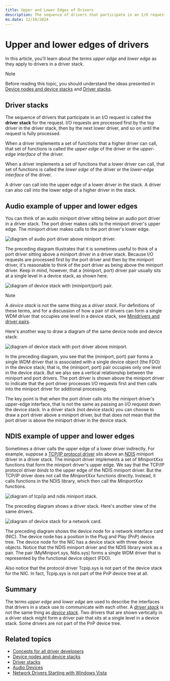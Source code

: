 ```yaml
---
title: Upper and Lower Edges of Drivers
description: The sequence of drivers that participate in an I/O request is called the driver stack for the request. 
ms.date: 12/10/2024
---
```


# Upper and lower edges of drivers

In this article, you'll learn about the terms *upper edge* and *lower edge* as they apply to drivers in a driver stack.

> [!NOTE]
> Before reading this topic, you should understand the ideas presented in [Device nodes and device stacks](device-nodes-and-device-stacks.md) and [Driver stacks](driver-stacks.md).

## Driver stacks

The sequence of drivers that participate in an I/O request is called the **driver stack** for the request. I/O requests are processed first by the top driver in the driver stack, then by the next lower driver, and so on until the request is fully processed.

When a driver implements a set of functions that a higher driver can call, that set of functions is called the *upper edge* of the driver or the *upper-edge interface* of the driver.

When a driver implements a set of functions that a lower driver can call, that set of functions is called the *lower edge* of the driver or the *lower-edge interface* of the driver.

A driver can call into the upper edge of a lower driver in the stack. A driver can also call into the lower edge of a higher driver in the stack.

## Audio example of upper and lower edges

You can think of an audio miniport driver sitting below an audio port driver in a driver stack. The port driver makes calls to the miniport driver's upper edge. The miniport driver makes calls to the port driver's lower edge.

![diagram of audio port driver above miniport driver.](images/audiodrvstack.png)

The preceding diagram illustrates that it is sometimes useful to think of a port driver sitting above a miniport driver in a driver stack. Because I/O requests are processed first by the port driver and then by the miniport driver, it's reasonable to think of the port driver as being above the miniport driver. Keep in mind, however, that a (miniport, port) driver pair usually sits at a single level in a device stack, as shown here.

![diagram of device stack with (miniport/port) pair.](images/upperloweredge01.png)

> [!NOTE]
> A *device stack* is not the same thing as a *driver stack*. For definitions of these terms, and for a discussion of how a pair of drivers can form a single WDM driver that occupies one level in a device stack, see [Minidrivers and driver pairs](minidrivers-and-driver-pairs.md).

Here's another way to draw a diagram of the same device node and device stack:

![diagram of device stack with port driver above miniport.](images/upperloweredge02.png)

In the preceding diagram, you see that the (miniport, port) pair forms a single WDM driver that is associated with a single device object (the FDO) in the device stack; that is, the (miniport, port) pair occupies only one level in the device stack. But we also see a vertical relationship between the miniport and port drivers. The port driver is shown above the miniport driver to indicate that the port driver processes I/O requests first and then calls into the miniport driver for additional processing.

The key point is that when the port driver calls into the miniport driver's upper-edge interface, that is not the same as passing an I/O request down the device stack. In a driver stack (not device stack) you can choose to draw a port driver above a miniport driver, but that does not mean that the port driver is above the miniport driver in the device stack.

## NDIS example of upper and lower edges

Sometimes a driver calls the upper edge of a lower driver indirectly. For example, suppose a [TCP/IP protocol driver](../network/introduction-to-ndis-protocol-drivers.md) sits above an [NDIS](../network/ndis-drivers.md) miniport driver in a driver stack. The miniport driver implements a set of *MiniportXxx* functions that form the miniport driver's upper edge. We say that the TCP/IP protocol driver *binds* to the upper edge of the NDIS miniport driver. But the TCP/IP driver does not call the *MiniportXxx* functions directly. Instead, it calls functions in the NDIS library, which then call the *MiniportXxx* functions.

![diagram of tcp/ip and ndis miniport stack.](images/upperloweredge03.png)

The preceding diagram shows a driver stack. Here's another view of the same drivers.

![diagram of device stack for a network card.](images/upperloweredge04.png)

The preceding diagram shows the device node for a network interface card (NIC). The device node has a position in the Plug and Play (PnP) device tree. The device node for the NIC has a device stack with three device objects. Notice that the NDIS miniport driver and the NDIS library work as a pair. The pair (MyMiniport.sys, Ndis.sys) forms a single WDM driver that is represented by the functional device object (FDO).

Also notice that the protocol driver Tcpip.sys is not part of the device stack for the NIC. In fact, Tcpip.sys is not part of the PnP device tree at all.

## Summary

The terms *upper edge* and *lower edge* are used to describe the interfaces that drivers in a stack use to communicate with each other. A [*driver stack*](driver-stacks.md) is not the same thing as [*device stack*](device-nodes-and-device-stacks.md). Two drivers that are shown vertically in a driver stack might form a driver pair that sits at a single level in a device stack. Some drivers are not part of the PnP device tree.

## Related topics

- [Concepts for all driver developers](concepts-and-knowledge-for-all-driver-developers.md)
- [Device nodes and device stacks](device-nodes-and-device-stacks.md)
- [Driver stacks](driver-stacks.md)
- [Audio Devices](../audio/portal-audio-ref.md)
- [Network Drivers Starting with Windows Vista](/previous-versions/windows/hardware/drivers/ff570021(v=vs.85))

 

